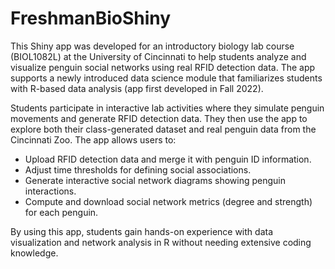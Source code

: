 # FreshmanBioShiny
This Shiny app was developed for an introductory biology lab course (BIOL1082L) at the University of Cincinnati to help students analyze and visualize penguin social networks using real RFID detection data. The app supports a newly introduced data science module that familiarizes students with R-based data analysis (app first developed in Fall 2022).

Students participate in interactive lab activities where they simulate penguin movements and generate RFID detection data. They then use the app to explore both their class-generated dataset and real penguin data from the Cincinnati Zoo. The app allows users to:

- Upload RFID detection data and merge it with penguin ID information.
- Adjust time thresholds for defining social associations.
- Generate interactive social network diagrams showing penguin interactions.
- Compute and download social network metrics (degree and strength) for each penguin.

By using this app, students gain hands-on experience with data visualization and network analysis in R without needing extensive coding knowledge.
